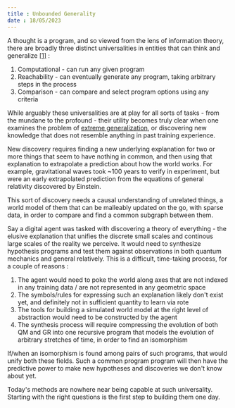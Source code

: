 ```yaml
---
title : Unbounded Generality
date : 18/05/2023
---
```

A thought is a program, and so viewed from the lens of information theory, there are broadly three distinct universalities in entities that can think and generalize [[1]](https://twitter.com/dela3499/status/1656437115901624322) : 

1. Computational - can run any given program
2. Reachability - can eventually generate any program, taking arbitrary steps in the process
3. Comparison - can compare and select program options using any criteria

While arguably these universalities are at play for all sorts of tasks - from the mundane to the profound - their utility becomes truly clear when one examines the problem of [extreme generalization](https://blog.mayalabs.io/benchmark), or discovering new knowledge that does not resemble anything in past training experience.

New discovery requires finding a new underlying explanation for two or more things that seem to have nothing in common, and then using that explanation to extrapolate a prediction about how the world works. For example, gravitational waves took ~100 years to verify in experiment, but were an early extrapolated prediction from the equations of general relativity discovered by Einstein.

This sort of discovery needs a causal understanding of unrelated things, a world model of them that can be malleably updated on the go, with sparse data, in order to compare and find a common subgraph between them. 

Say a digital agent was tasked with discovering a theory of everything - the elusive explanation that unifies the discrete small scales and continous large scales of the reality we perceive. It would need to synthesize hypothesis programs and test them against observations in both quantum mechanics and general relatively. This is a difficult, time-taking process, for a couple of reasons : 

1. The agent would need to poke the world along axes that are not indexed in any training data / are not represented in any geometric space
2. The symbols/rules for expressing such an explanation likely don't exist yet, and definitely not in sufficient quantity to learn via rote
3. The tools for building a simulated world model at the right level of abstraction would need to be constructed by the agent
4. The synthesis process will require compressing the evolution of both QM and GR into one recursive program that models the evolution of arbitrary stretches of time, in order to find an isomorphism

If/when an isomorphism is found among pairs of such programs, that would unify both these fields. Such a common program program will then have the predictive power to make new hypotheses and discoveries we don't know about yet.

Today's methods are nowhere near being capable at such universality. Starting with the right questions is the first step to building them one day.